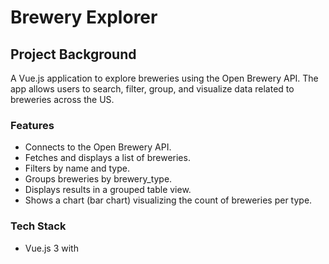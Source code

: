 # Brewery Explorer

## Project Background
A Vue.js application to explore breweries using the Open Brewery API. The app allows users to search, filter, group, and visualize data related to breweries across the US.

### Features
- Connects to the Open Brewery API.
- Fetches and displays a list of breweries.
- Filters by name and type.
- Groups breweries by brewery_type.
- Displays results in a grouped table view.
- Shows a chart (bar chart) visualizing the count of breweries per type.

### Tech Stack
- Vue.js 3 with <script setup> syntax
- Tailwind CSS for styling
- Chart.js with vue-chartjs for visualizations
- Axios for HTTP requests

## Project clone
```
git clone https://github.com/kaltramuho/brewery-vue-app.git
cd brewery-vue-app
```

## Project setup
```
npm install 
```

### Run Development Server
```
npm run dev 
```

### Usage
- Enter a brewery name or select a type using the dropdown.
- Click the "Filter" button.
- Breweries will be grouped by type and listed in tables.
- A bar chart displays the total count for each type.

### Run Unit Tests
```
npm run test
```
